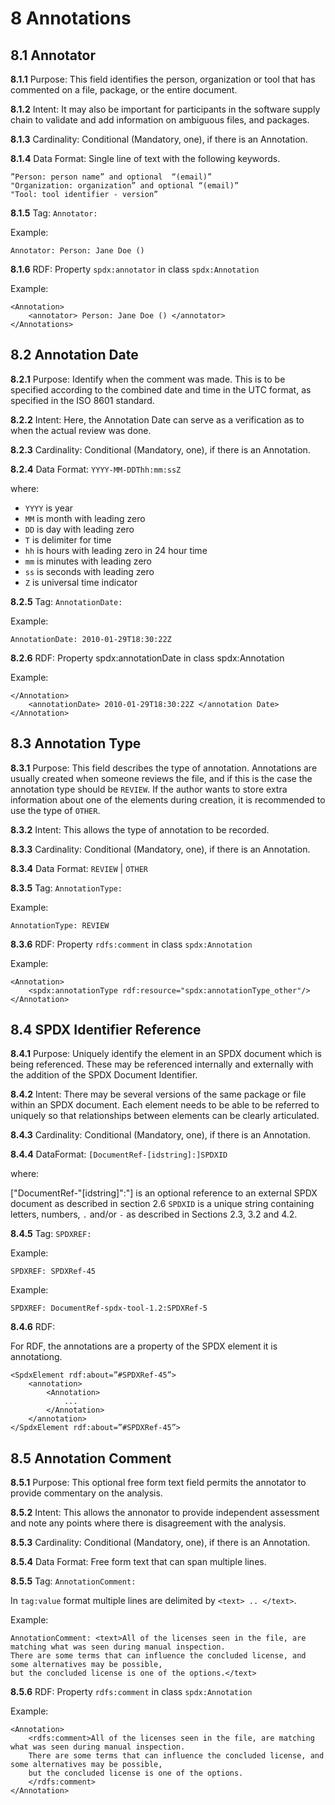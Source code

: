 # 8 Annotations

## 8.1 Annotator <a name="8.1"></a>

**8.1.1** Purpose: This field identifies the person, organization or tool that has commented on a file, package, or the entire document.

**8.1.2** Intent: It may also be important for participants in the software supply chain to validate and add information on ambiguous files, and packages.

**8.1.3** Cardinality: Conditional (Mandatory, one), if there is an Annotation.

**8.1.4** Data Format: Single line of text with the following keywords.

    ”Person: person name” and optional  “(email)”
    "Organization: organization” and optional “(email)”
    "Tool: tool identifier - version”

**8.1.5**  Tag: `Annotator:`

Example:

    Annotator: Person: Jane Doe ()

**8.1.6** RDF: Property `spdx:annotator` in class `spdx:Annotation`

Example:

    <Annotation>
        <annotator> Person: Jane Doe () </annotator>
    </Annotations>

## 8.2 Annotation Date <a name="8.2"></a>

**8.2.1** Purpose: Identify when the comment was made. This is to be specified according to the combined date and time in the UTC format, as specified in the ISO 8601 standard.

**8.2.2** Intent: Here, the Annotation Date can serve as a verification as to when the actual review was done.

**8.2.3** Cardinality: Conditional (Mandatory, one), if there is an Annotation.

**8.2.4** Data Format: `YYYY-MM-DDThh:mm:ssZ`

where:

* `YYYY` is year
* `MM` is month with leading zero
* `DD` is day with leading zero
* `T` is delimiter for time
* `hh` is hours with leading zero in 24 hour time
* `mm` is minutes with leading zero
* `ss` is seconds with leading zero
* `Z` is universal time indicator

**8.2.5** Tag: `AnnotationDate:`

Example:

    AnnotationDate: 2010-01-29T18:30:22Z

**8.2.6** RDF: Property spdx:annotationDate in class spdx:Annotation

Example:

    </Annotation>
        <annotationDate> 2010-01-29T18:30:22Z </annotation Date>
    </Annotation>

## 8.3 Annotation Type <a name="8.3"></a>

**8.3.1** Purpose: This field describes the type of annotation. Annotations are usually created when someone reviews the file, and if this is the case the annotation type should be `REVIEW`. If the author wants to store extra information about one of the elements during creation, it is recommended to use the type of `OTHER`.

**8.3.2** Intent: This allows the type of annotation to be recorded.

**8.3.3** Cardinality: Conditional (Mandatory, one), if there is an Annotation.

**8.3.4** Data Format: `REVIEW` | `OTHER`

**8.3.5** Tag: `AnnotationType:`

Example:

    AnnotationType: REVIEW

**8.3.6** RDF: Property `rdfs:comment` in class `spdx:Annotation`

Example:

    <Annotation>
        <spdx:annotationType rdf:resource="spdx:annotationType_other"/>
    </Annotation>

## 8.4 SPDX Identifier Reference <a name="8.4"></a>

**8.4.1** Purpose: Uniquely identify the element in an SPDX document which is being referenced. These may be referenced internally and externally with the addition of the SPDX Document Identifier.

**8.4.2** Intent: There may be several versions of the same package or file within an SPDX document. Each element needs to be able to be referred to uniquely so that relationships between elements can be clearly articulated.

**8.4.3** Cardinality: Conditional (Mandatory, one), if there is an Annotation.

**8.4.4** DataFormat: `[DocumentRef-[idstring]:]SPDXID`

where:

["DocumentRef-"[idstring]":"] is an optional reference to an external SPDX document as described in section 2.6
`SPDXID` is a unique string containing letters, numbers, `.` and/or `-` as described in Sections 2.3, 3.2 and 4.2.

**8.4.5** Tag: `SPDXREF:`

Example:

    SPDXREF: SPDXRef-45

Example:

    SPDXREF: DocumentRef-spdx-tool-1.2:SPDXRef-5

**8.4.6** RDF:

For RDF, the annotations are a property of the SPDX element it is annotationg.

    <SpdxElement rdf:about=”#SPDXRef-45”>
        <annotation>
            <Annotation>
                ...
            </Annotation>
        </annotation>
    </SpdxElement rdf:about=”#SPDXRef-45”>

## 8.5 Annotation Comment <a name="8.5"></a>

**8.5.1** Purpose: This optional free form text field permits the annotator to provide commentary on the analysis.

**8.5.2** Intent: This allows the annonator to provide independent assessment and note any points where there is disagreement with the analysis.

**8.5.3** Cardinality: Conditional (Mandatory, one), if there is an Annotation.

**8.5.4** Data Format: Free form text that can span multiple lines.

**8.5.5** Tag: `AnnotationComment:`

In `tag:value` format multiple lines are delimited by `<text> .. </text>`.

Example:

    AnnotationComment: <text>All of the licenses seen in the file, are matching what was seen during manual inspection.
    There are some terms that can influence the concluded license, and some alternatives may be possible,
    but the concluded license is one of the options.</text>

**8.5.6** RDF: Property `rdfs:comment` in class `spdx:Annotation`

Example:

    <Annotation>
        <rdfs:comment>All of the licenses seen in the file, are matching what was seen during manual inspection.
        There are some terms that can influence the concluded license, and some alternatives may be possible,
        but the concluded license is one of the options.
        </rdfs:comment>
    </Annotation>
